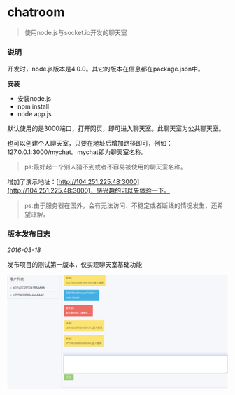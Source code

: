 # chatroom

> 使用node.js与socket.io开发的聊天室

### 说明

开发时，node.js版本是4.0.0。其它的版本在信息都在package.json中。

**安装**

+ 安装node.js
+ npm install
+ node app.js

默认使用的是3000端口，打开网页，即可进入聊天室。此聊天室为公共聊天室。

也可以创建个人聊天室，只要在地址后增加路径即可，例如：127.0.0.1:3000/mychat。mychat即为聊天室名称。

> ps:最好起一个别人猜不到或者不容易被使用的聊天室名称。

增加了演示地址：[http://104.251.225.48:3000](http://104.251.225.48:3000)，感兴趣的可以先体验一下。

> ps:由于服务器在国外，会有无法访问、不稳定或者断线的情况发生，还希望谅解。


### 版本发布日志

*2016-03-18*

发布项目的测试第一版本，仅实现聊天室基础功能

![v1_0_0.png](v1_0_0.png)

